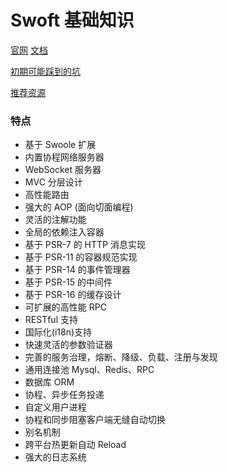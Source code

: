 # Swoft 基础知识

[官网](https://www.swoft.org) [文档](https://doc.swoft.org)    

[初期可能踩到的坑](http://blog.sina.com.cn/s/blog_802a2d1f0102xn26.html)   

[推荐资源](http://www.jtthink.com/course/65)

### 特点

* 基于 Swoole 扩展
* 内置协程网络服务器
* WebSocket 服务器
* MVC 分层设计
* 高性能路由
* 强大的 AOP (面向切面编程)
* 灵活的注解功能
* 全局的依赖注入容器
* 基于 PSR-7 的 HTTP 消息实现
* 基于 PSR-11 的容器规范实现
* 基于 PSR-14 的事件管理器
* 基于 PSR-15 的中间件
* 基于 PSR-16 的缓存设计
* 可扩展的高性能 RPC
* RESTful 支持
* 国际化(i18n)支持
* 快速灵活的参数验证器
* 完善的服务治理，熔断、降级、负载、注册与发现
* 通用连接池 Mysql、Redis、RPC
* 数据库 ORM
* 协程、异步任务投递
* 自定义用户进程
* 协程和同步阻塞客户端无缝自动切换
* 别名机制
* 跨平台热更新自动 Reload
* 强大的日志系统

